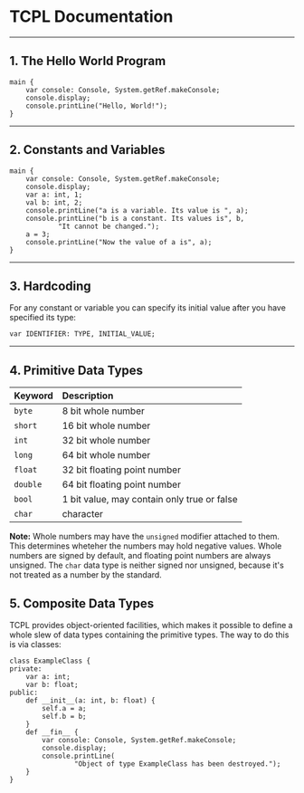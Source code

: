 # TCPL Documentation
---
## 1. The Hello World Program

```
main {
    var console: Console, System.getRef.makeConsole;
    console.display;
    console.printLine("Hello, World!");
}

```
---
## 2. Constants and Variables

```
main {
    var console: Console, System.getRef.makeConsole;
    console.display;
    var a: int, 1;
    val b: int, 2;
    console.printLine("a is a variable. Its value is ", a);
    console.printLine("b is a constant. Its values is", b,
            "It cannot be changed.");
    a = 3;
    console.printLine("Now the value of a is", a);
}
```
---
## 3. Hardcoding

For any constant or variable you can specify its initial value after you
have specified its type:
```
var IDENTIFIER: TYPE, INITIAL_VALUE;
```
---
## 4. Primitive Data Types

| Keyword  | Description                                 |
|----------|:--------------------------------------------|
| `byte`   | 8 bit whole number                          |
| `short`  | 16 bit whole number                         |
| `int`    | 32 bit whole number                         |
| `long`   | 64 bit whole number                         |
| `float`  | 32 bit floating point number                |
| `double` | 64 bit floating point number                |
| `bool`   | 1 bit value, may contain only true or false |
| `char`   | character                                   |

**Note:** Whole numbers may have the `unsigned` modifier attached to them.
This determines wheteher the numbers may hold negative values. Whole
numbers are signed by default, and floating point numbers are always
unsigned. The `char` data type is neither signed nor unsigned, because
it's not treated as a number by the standard.

## 5. Composite Data Types

TCPL provides object-oriented facilities, which makes it possible to define
a whole slew of data types containing the primitive types. The way to do
this is via classes:

```
class ExampleClass {
private:
    var a: int;
    var b: float;
public:
    def __init__(a: int, b: float) {
        self.a = a;
        self.b = b;
    }
    def __fin__ {
        var console: Console, System.getRef.makeConsole;
        console.display;
        console.printLine(
                "Object of type ExampleClass has been destroyed.");
    }
}
```
